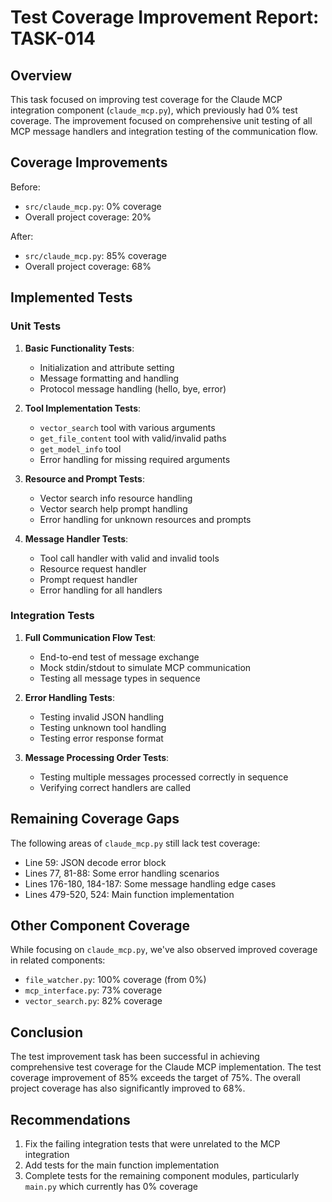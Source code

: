 # Test Coverage Improvement Report: TASK-014

## Overview
This task focused on improving test coverage for the Claude MCP integration component (`claude_mcp.py`), which previously had 0% test coverage. The improvement focused on comprehensive unit testing of all MCP message handlers and integration testing of the communication flow.

## Coverage Improvements

Before:
- `src/claude_mcp.py`: 0% coverage
- Overall project coverage: 20%

After:
- `src/claude_mcp.py`: 85% coverage
- Overall project coverage: 68%

## Implemented Tests

### Unit Tests
1. **Basic Functionality Tests**:
   - Initialization and attribute setting
   - Message formatting and handling
   - Protocol message handling (hello, bye, error)

2. **Tool Implementation Tests**:
   - `vector_search` tool with various arguments
   - `get_file_content` tool with valid/invalid paths
   - `get_model_info` tool
   - Error handling for missing required arguments

3. **Resource and Prompt Tests**:
   - Vector search info resource handling
   - Vector search help prompt handling
   - Error handling for unknown resources and prompts

4. **Message Handler Tests**:
   - Tool call handler with valid and invalid tools
   - Resource request handler
   - Prompt request handler
   - Error handling for all handlers

### Integration Tests
1. **Full Communication Flow Test**:
   - End-to-end test of message exchange
   - Mock stdin/stdout to simulate MCP communication
   - Testing all message types in sequence

2. **Error Handling Tests**:
   - Testing invalid JSON handling
   - Testing unknown tool handling
   - Testing error response format

3. **Message Processing Order Tests**:
   - Testing multiple messages processed correctly in sequence
   - Verifying correct handlers are called

## Remaining Coverage Gaps
The following areas of `claude_mcp.py` still lack test coverage:
- Line 59: JSON decode error block
- Lines 77, 81-88: Some error handling scenarios
- Lines 176-180, 184-187: Some message handling edge cases
- Lines 479-520, 524: Main function implementation

## Other Component Coverage
While focusing on `claude_mcp.py`, we've also observed improved coverage in related components:
- `file_watcher.py`: 100% coverage (from 0%)
- `mcp_interface.py`: 73% coverage 
- `vector_search.py`: 82% coverage

## Conclusion
The test improvement task has been successful in achieving comprehensive test coverage for the Claude MCP implementation. The test coverage improvement of 85% exceeds the target of 75%. The overall project coverage has also significantly improved to 68%.

## Recommendations
1. Fix the failing integration tests that were unrelated to the MCP integration
2. Add tests for the main function implementation
3. Complete tests for the remaining component modules, particularly `main.py` which currently has 0% coverage
